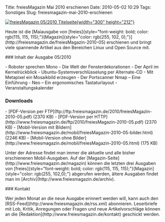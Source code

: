 Title: freiesMagazin Mai 2010 erschienen
Date: 2010-05-02 10:29
Tags: Sonstiges
Slug: freiesmagazin-mai-2010-erschienen

[![freiesMagazin 05/2010
Titelseite](http://www.freiesmagazin.de/system/files/freiesmagazin-2010-05.png){width="300"
height="212"}](http://www.freiesmagazin.de/system/files/freiesmagazin-2010-05.png)

</p>
Heute ist die [Maiausgabe von
[freies]{style="font-weight: bold; color: rgb(115, 115, 115);"}[Magazin]{style="color: rgb(255, 102, 0);"}](http://freiesmagazin.de/freiesMagazin-2010-05)
erschienen und bringt viele spannende Artikel aus den Bereichen Linux
und Open Source mit.

</p>
### Inhalt der Ausgabe 05/2010

</p>
-   Roboter sprechen Mono
-   Die Welt der Fensterdekorationen
-   Der April im Kernelrückblick
-   Ubuntu-Systemverschlüsselung per Alternate-CD
-   Mit Metapixel ein Mosaikbild erzeugen
-   Der Portscanner Nmap – Eine Einführung
-   Neo – Ein ergonomisches Tastaturlayout
-   Veranstaltungskalender

</p>
<!--break--><!--break-->

### Downloads

</p>
-   [PDF-Version per
    FTP](ftp://ftp.freiesmagazin.de/2010/freiesMagazin-2010-05.pdf)
    (2370 KB)
-   [PDF-Version per
    HTTP](http://www.freiesmagazin.de/ftp/2010/freiesMagazin-2010-05.pdf)
    (2370 KB)
-   [Mobil-Version mit
    Bildern](http://www.freiesmagazin.de/mobil/freiesMagazin-2010-05-bilder.html)
    (2246 KB)
-   [Mobil-Version ohne
    Bilder](http://www.freiesmagazin.de/mobil/freiesMagazin-2010-05.html)
    (175 KB)

</p>
Unter der Adresse <http://freiesmagazin.de/mobil/> findet man immer die
aktuelle und alle bisher erschienenen Mobil-Ausgaben. Auf der
[Magazin-Seite](http://www.freiesmagazin.de/magazin) können die letzten
drei Ausgaben von
[freies]{style="font-weight: bold; color: rgb(115, 115, 115);"}[Magazin]{style="color: rgb(255, 102,0);"}
abgerufen werden, ältere Ausgaben findet man im
[Archiv](http://www.freiesmagazin.de/archiv).

</p>
### Kontakt

</p>
Wer jeden Monat an die neue Ausgabe erinnert werden will, kann auch den
[RSS-Feed](http://www.freiesmagazin.de/rss.xml) abonnieren. Leserbriefe
mit Lob, Kritik, Anregungen oder Fragen und neue Artikelvorschläge
können an die [Redaktion](http://www.freiesmagazin.de/kontakt) geschickt
werden.

</p>

